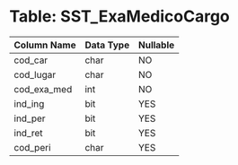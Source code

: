 # Table: SST_ExaMedicoCargo

| Column Name | Data Type | Nullable |
|-------------|-----------|----------|
| cod_car | char | NO |
| cod_lugar | char | NO |
| cod_exa_med | int | NO |
| ind_ing | bit | YES |
| ind_per | bit | YES |
| ind_ret | bit | YES |
| cod_peri | char | YES |
